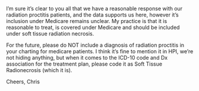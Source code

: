 I’m sure it’s clear to you all that we have a reasonable response with our radiation proctitis patients, and the data supports us here, however it’s inclusion under Medicare remains unclear. My practice is that it is reasonable to treat, is covered under Medicare and should be included under soft tissue radiation necrosis.

For the future, please do NOT include a diagnosis of radiation proctitis in your charting for medicare patients. I think it’s fine to mention it in HPI, we’re not hiding anything, but when it comes to the ICD-10 code and Dx association for the treatment plan, please code it as Soft Tissue Radionecrosis (which it is).

Cheers,
Chris